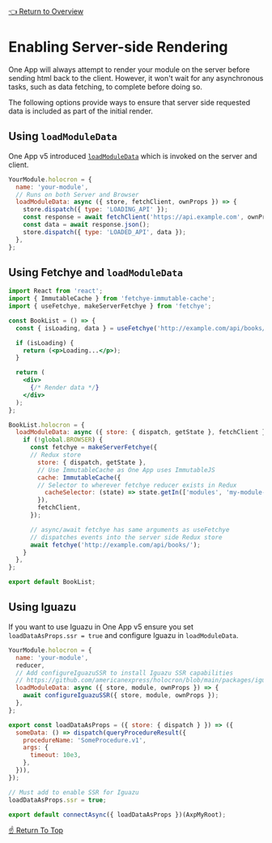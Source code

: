 <!--ONE-DOCS-HIDE start-->
[👈 Return to Overview](./README.md)
<!--ONE-DOCS-HIDE end-->

# Enabling Server-side Rendering

One App will always attempt to render your module on the server before sending html back to the client. However, it won't wait for any asynchronous tasks, such as data fetching, to complete before doing so.

The following options provide ways to ensure that server side requested data is included as part of the initial render.

## Using `loadModuleData`

One App v5 introduced [`loadModuleData`](https://one-amex-docs.americanexpress.com/en-us/one-app/api/modules/loading-data) which is invoked on the server and client.

```jsx
YourModule.holocron = {
  name: 'your-module',
  // Runs on both Server and Browser
  loadModuleData: async ({ store, fetchClient, ownProps }) => {
    store.dispatch({ type: 'LOADING_API' });
    const response = await fetchClient('https://api.example.com', ownProps.options);
    const data = await response.json();
    store.dispatch({ type: 'LOADED_API', data });
  },
};
```

## Using Fetchye and `loadModuleData`

```jsx
import React from 'react';
import { ImmutableCache } from 'fetchye-immutable-cache';
import { useFetchye, makeServerFetchye } from 'fetchye';

const BookList = () => {
  const { isLoading, data } = useFetchye('http://example.com/api/books/');

  if (isLoading) {
    return (<p>Loading...</p>);
  }

  return (
    <div>
      {/* Render data */}
    </div>
  );
};

BookList.holocron = {
  loadModuleData: async ({ store: { dispatch, getState }, fetchClient }) => {
    if (!global.BROWSER) {
      const fetchye = makeServerFetchye({
      // Redux store
        store: { dispatch, getState },
        // Use ImmutableCache as One App uses ImmutableJS
        cache: ImmutableCache({
        // Selector to wherever fetchye reducer exists in Redux
          cacheSelector: (state) => state.getIn(['modules', 'my-module-root', 'fetchye']),
        }),
        fetchClient,
      });

      // async/await fetchye has same arguments as useFetchye
      // dispatches events into the server side Redux store
      await fetchye('http://example.com/api/books/');
    }
  },
};

export default BookList;
```

## Using Iguazu

If you want to use Iguazu in One App v5 ensure you set `loadDataAsProps.ssr = true` and configure Iguazu in `loadModuleData`.

```jsx
YourModule.holocron = {
  name: 'your-module',
  reducer,
  // Add configureIguazuSSR to install Iguazu SSR capabilities
  // https://github.com/americanexpress/holocron/blob/main/packages/iguazu-holocron/src/configureIguazuSSR.js
  loadModuleData: async ({ store, module, ownProps }) => {
    await configureIguazuSSR({ store, module, ownProps });
  },
};

export const loadDataAsProps = ({ store: { dispatch } }) => ({
  someData: () => dispatch(queryProcedureResult({
    procedureName: 'SomeProcedure.v1',
    args: {
      timeout: 10e3,
    },
  })),
});

// Must add to enable SSR for Iguazu
loadDataAsProps.ssr = true;

export default connectAsync({ loadDataAsProps })(AxpMyRoot);
```

[☝️ Return To Top](#enabling-serverside-rendering)
